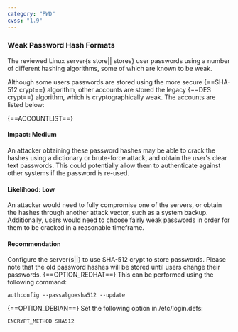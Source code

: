 ```yaml
---
category: "PWD"
cvss: "1.9"
---
```

### Weak Password Hash Formats
The reviewed Linux server{s store|| stores} user passwords using a number of different hashing algorithms, some of which are known to be weak.

Although some users passwords are stored using the more secure {==SHA-512 crypt==} algorithm, other accounts are stored the legacy {==DES crypt==} algorithm, which is cryptographically weak. The accounts are listed below:

{==ACCOUNTLIST==}
#### Impact: Medium
An attacker obtaining these password hashes may be able to crack the hashes using a dictionary or brute-force attack, and obtain the user's clear text passwords. This could potentially allow them to authenticate against other systems if the password is re-used.
#### Likelihood: Low
An attacker would need to fully compromise one of the servers, or obtain the hashes through another attack vector, such as a system backup. Additionally, users would need to choose fairly weak passwords in order for them to be cracked in a reasonable timeframe.
#### Recommendation
Configure the server{s||} to use SHA-512 crypt to store passwords. Please note that the old password hashes will be stored until users change their passwords. {==OPTION_REDHAT==} This can be performed using the following command:

```
authconfig --passalgo=sha512 --update
```

{==OPTION_DEBIAN==} Set the following option in /etc/login.defs:

```
ENCRYPT_METHOD SHA512
```
